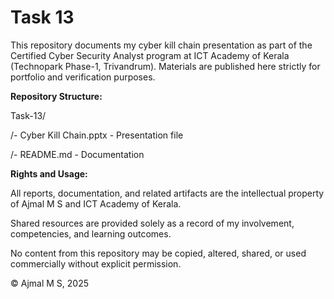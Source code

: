# Task 13

This repository documents my cyber kill chain presentation as part of the Certified Cyber Security Analyst program at ICT Academy of Kerala (Technopark Phase-1, Trivandrum). Materials are published here strictly for portfolio and verification purposes.

**Repository Structure:**

Task-13/

/- Cyber Kill Chain.pptx - Presentation file

/- README.md - Documentation

**Rights and Usage:**

All reports, documentation, and related artifacts are the intellectual property of Ajmal M S and ICT Academy of Kerala.

Shared resources are provided solely as a record of my involvement, competencies, and learning outcomes.

No content from this repository may be copied, altered, shared, or used commercially without explicit permission.

© Ajmal M S, 2025
